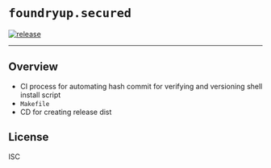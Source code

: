 # `foundryup.secured`

[![release](https://github.com/sambacha/foundryup-tests/actions/workflows/release.yml/badge.svg)](https://github.com/sambacha/foundryup-tests/actions/workflows/release.yml)

---

## Overview

* CI process for automating hash commit for verifying and versioning shell install script
* `Makefile` 
* CD for creating release dist

## License

ISC
